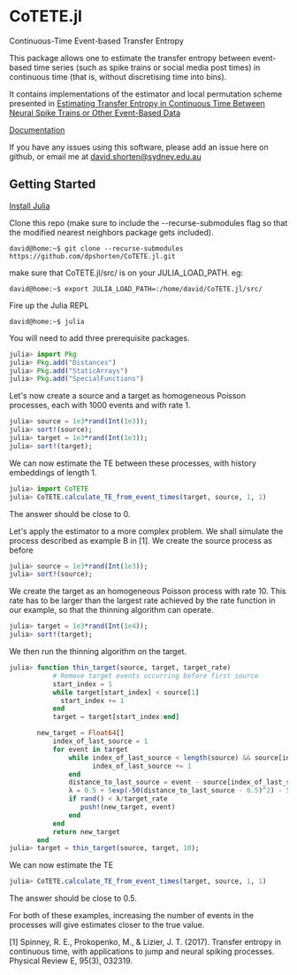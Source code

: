 # CoTETE.jl

Continuous-Time Event-based Transfer Entropy

This package allows one to estimate the transfer entropy between event-based time series (such as spike trains or social media post times) in continuous time
(that is, without discretising time into bins).

It contains implementations of the estimator and local permutation scheme presented in
[Estimating Transfer Entropy in Continuous Time Between Neural Spike Trains or Other Event-Based Data](https://doi.org/10.1101/2020.06.16.154377)

[Documentation](https://dpshorten.github.io/CoTETE.jl/docs/build/index.html)

If you have any issues using this software, please add an issue here on github, or email me at david.shorten@sydney.edu.au

## Getting Started

[Install Julia](https://julialang.org/downloads/)

Clone this repo (make sure to include the --recurse-submodules flag so that the modified nearest neighbors
package gets included).

```console
david@home:~$ git clone --recurse-submodules https://github.com/dpshorten/CoTETE.jl.git
```

make sure that CoTETE.jl/src/ is on your JULIA_LOAD_PATH. eg:

```console
david@home:~$ export JULIA_LOAD_PATH=:/home/david/CoTETE.jl/src/
```

Fire up the Julia REPL

```console
david@home:~$ julia
```
You will need to add three prerequisite packages.

```julia
julia> import Pkg
julia> Pkg.add("Distances")
julia> Pkg.add("StaticArrays")
julia> Pkg.add("SpecialFunctions")
```

Let's now create a source and a target as homogeneous Poisson processes, each with 1000 events and with rate 1.

```julia
julia> source = 1e3*rand(Int(1e3));
julia> sort!(source);
julia> target = 1e3*rand(Int(1e3));
julia> sort!(target);
```

We can now estimate the TE between these processes, with history embeddings of length 1.

```julia
julia> import CoTETE
julia> CoTETE.calculate_TE_from_event_times(target, source, 1, 1)
```

The answer should be close to 0.

Let's apply the estimator to a more complex problem. We shall simulate the process described as example B
in [1]. We create the source process as before

```julia
julia> source = 1e3*rand(Int(1e3));
julia> sort!(source);
```

We create the target as an homogeneous Poisson process with rate 10. This rate has to be larger than the largest rate
achieved by the rate function in our example, so that the thinning algorithm can operate.

```julia
julia> target = 1e3*rand(Int(1e4));
julia> sort!(target);
```

We then run the thinning algorithm on the target.

```julia
julia> function thin_target(source, target, target_rate)
           # Remove target events occurring before first source
    	   start_index = 1
    	   while target[start_index] < source[1]
           	 start_index += 1
    	   end
    	   target = target[start_index:end]

	   new_target = Float64[]
    	   index_of_last_source = 1
    	   for event in target
               while index_of_last_source < length(source) && source[index_of_last_source + 1] < event
               	     index_of_last_source += 1
               end
               distance_to_last_source = event - source[index_of_last_source]
               λ = 0.5 + 5exp(-50(distance_to_last_source - 0.5)^2) - 5exp(-50(-0.5)^2)
               if rand() < λ/target_rate
               	  push!(new_target, event)
               end
           end
    	   return new_target
       end
julia> target = thin_target(source, target, 10);
```

We can now estimate the TE

```julia
julia> CoTETE.calculate_TE_from_event_times(target, source, 1, 1)
```
The answer should be close to 0.5.

For both of these examples, increasing the number of events in the processes will give estimates closer to the true value.




[1] Spinney, R. E., Prokopenko, M., & Lizier, J. T. (2017). Transfer entropy in continuous time, with applications to jump and neural spiking processes. Physical Review E, 95(3), 032319.
